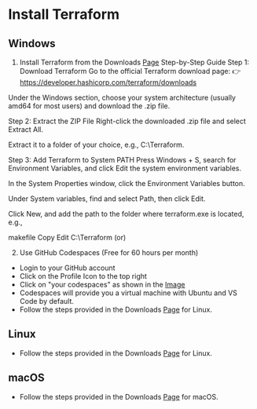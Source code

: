 # Install Terraform

## Windows

1. Install Terraform from the Downloads [Page](https://developer.hashicorp.com/terraform/downloads)
Step-by-Step Guide
Step 1: Download Terraform
Go to the official Terraform download page:
👉 https://developer.hashicorp.com/terraform/downloads

Under the Windows section, choose your system architecture (usually amd64 for most users) and download the .zip file.

Step 2: Extract the ZIP File
Right-click the downloaded .zip file and select Extract All.

Extract it to a folder of your choice, e.g., C:\Terraform.

Step 3: Add Terraform to System PATH
Press Windows + S, search for Environment Variables, and click Edit the system environment variables.

In the System Properties window, click the Environment Variables button.

Under System variables, find and select Path, then click Edit.

Click New, and add the path to the folder where terraform.exe is located, e.g.,

makefile
Copy
Edit
C:\Terraform
(or)

2. Use GitHub Codespaces (Free for 60 hours per month)

- Login to your GitHub account
- Click on the Profile Icon to the top right
- Click on "your codespaces" as shown in the [Image](../Images/codespaces-location.png)
- Codespaces will provide you a virtual machine with Ubuntu and VS Code by default.
- Follow the steps provided in the Downloads [Page](https://developer.hashicorp.com/terraform/downloads) for Linux.

## Linux

- Follow the steps provided in the Downloads [Page](https://developer.hashicorp.com/terraform/downloads) for Linux.

## macOS

- Follow the steps provided in the Downloads [Page](https://developer.hashicorp.com/terraform/downloads) for macOS.
